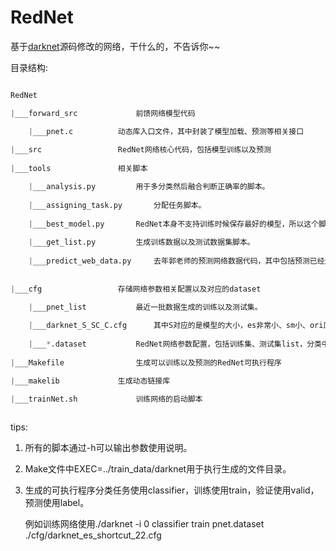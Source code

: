 # RedNet
基于[darknet](http://pjreddie.com/darknet/)源码修改的网络，干什么的，不告诉你~~


目录结构:
```python

RedNet

|___forward_src 			前馈网络模型代码

	|___pnet.c			动态库入口文件，其中封装了模型加载、预测等相关接口
	
|___src					RedNet网络核心代码，包括模型训练以及预测
	
|___tools				相关脚本

	|___analysis.py			用于多分类然后融合判断正确率的脚本。
	
	|___assigning_task.py		分配任务脚本。
	
	|___best_model.py		RedNet本身不支持训练时候保存最好的模型，所以这个脚本用来从模型中选择最好的模型。
	
	|___get_list.py			生成训练数据以及测试数据集脚本。
	
	|___predict_web_data.py		去年郭老师的预测网络数据代码，其中包括预测已经生成相应的报告。
	
	
|___cfg			 		存储网络参数相关配置以及对应的dataset

	|___pnet_list			最近一批数据生成的训练以及测试集。
	
	|___darknet_S_SC_C.cfg 		其中S对应的是模型的大小，es非常小、sm小、ori原始、l大，SC对应有无shortcut，C代表分类个数
	
	|___*.dataset			RedNet网络参数配置，包括训练集、测试集list，分类中心，半停阈值等。
	
|___Makefile				生成可以训练以及预测的RedNet可执行程序

|___makelib				生成动态链接库

|___trainNet.sh				训练网络的启动脚本
	
```

tips:
1. 所有的脚本通过-h可以输出参数使用说明。

2. Make文件中EXEC=../train_data/darknet用于执行生成的文件目录。

3. 生成的可执行程序分类任务使用classifier，训练使用train，验证使用valid，预测使用label。

	例如训练网络使用./darknet -i 0 classifier train pnet.dataset ./cfg/darknet_es_shortcut_22.cfg
